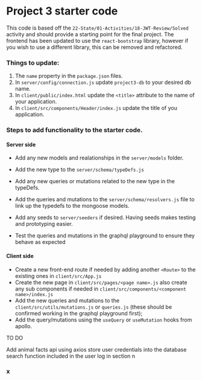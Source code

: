 # Project 3 starter code

This code is based off the `22-State/01-Activities/18-JWT-Review/Solved` activity and should provide a starting point for the final project.
The frontend has been updated to use the `react-bootstrap` library, however if you wish to use a different library, this can be removed and refactored.

### Things to update:
1. The `name` property in the `package.json` files.
2. In `server/config/connection.js` update `project3-db` to your desired db name.
3. In `client/public/index.html` update the `<title>` attribute to the name of your application.
4. In `client/src/components/Header/index.js` update the title of you application.


### Steps to add functionality to the starter code.
#### Server side
- Add any new models and realationships in the `server/models` folder.
- Add the new type to the `server/schema/typeDefs.js`
- Add any new queries or mutations related to the new type in the typeDefs.
- Add the queries and mutations to the `server/schema/resolvers.js` file to link up the typedefs to the mongoose models.
- Add any seeds to `server/seeders` if desired. Having seeds makes testing and prototyping easier.

- Test the queries and mutations in the graphql playground to ensure they behave as expected

#### Client side
- Create a new front-end route if needed by adding another `<Route>` to the existing ones in `client/src/App.js`
- Create the new page in `client/src/pages/<page name>.js` also create any sub components if needed in `client/src/components/<component name>/index.js`
- Add the new queries and mutations to the `client/src/utils/mutations.js` or `queries.js` (these should be confirmed working in the graphql playground first);
- Add the query/mutations using the `useQuery` or `useMutation` hooks from apollo.

TO DO

Add animal facts api using axios
store user credentials into the database 
search function included in the user log in section 
n 

### x


